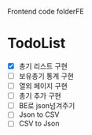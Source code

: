 Frontend code folderFE 

# TodoList
- [x] 총기 리스트 구현  
- [ ] 보유총기 통계 구현  
- [ ] 열외 페이지 구현  
- [ ] 총기 추가 구현  
- [ ] BE로 json넘겨주기  
- [ ] Json to CSV  
- [ ] CSV to Json  
